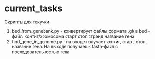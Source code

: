 # current_tasks
Скрипты для текучки
1. bed_from_genebank.py - конвертирует файлы формата .gb в bed - файл:
контиг/хромосома старт стоп стрэнд название гена
2. find_gene_in_genome.py - на входе получает контиг, старт, стоп, название гена. На выходе получаешь fasta-файл с последовательностью гена
